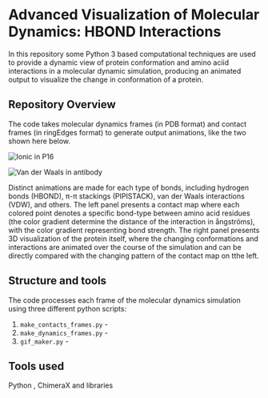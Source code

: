 # Advanced Visualization of Molecular Dynamics: HBOND Interactions

In this repository some Python 3 based computational techniques are used to provide a dynamic view of protein conformation and amino aciid interactions in a molecular dynamic simulation, producing an animated output to visualize the change in conformation of a protein.

## Repository Overview

The code takes molecular dynamics frames (in PDB format) and contact frames (in ringEdges format) to generate output animations, like the two shown here below.

![Ionic in P16](https://github.com/riccaran/structural_bioinformatics/blob/main/output/p16/animations/p16_IONIC.gif)

![Van der Waals in antibody](https://github.com/riccaran/structural_bioinformatics/blob/main/output/antibody/animations/antibody_VDW.gif)

Distinct animations are made for each type of bonds, including hydrogen bonds (HBOND), π-π stackings (PIPISTACK), van der Waals interactions (VDW), and others. The left panel presents a contact map where each colored point denotes a specific bond-type between amino acid residues (the color gradient determine the distance of the interaction in ångströms), with the color gradient representing bond strength. The right panel presents 3D visualization of the protein itself, where the changing conformations and interactions are animated over the course of the simulation and can be directly compared with the changing pattern of the contact map on tthe left.

## Structure and tools

The code processes each frame of the molecular dynamics simulation using three different python scripts:
1. `make_contacts_frames.py` - 
2. `make_dynamics_frames.py` - 
3. `gif_maker.py` - 

## Tools used

Python , ChimeraX and libraries
